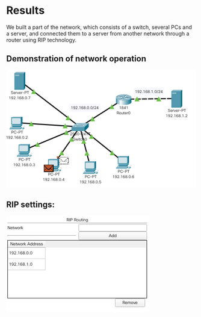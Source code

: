 # Results
We built a part of the network, which consists of a switch, several PCs and a server, and connected them to a server from another network through a router using RIP technology.

## Demonstration of network operation
![Sreenshot](/m4/task4.3/screenshots/Photo1.gif)

## RIP settings:
![Sreenshot](/m4/task4.3/screenshots/Picture1.jpg)
